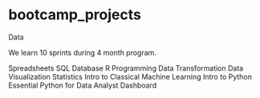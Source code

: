 # bootcamp_projects
Data

We learn 10 sprints during 4 month program.

Spreadsheets
SQL Database
R Programming
Data Transformation
Data Visualization
Statistics
Intro to Classical Machine Learning
Intro to Python
Essential Python for Data Analyst
Dashboard
